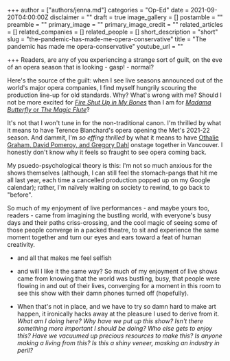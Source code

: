 +++
author = ["authors/jenna.md"]
categories = "Op-Ed"
date = 2021-09-20T04:00:00Z
disclaimer = ""
draft = true
image_gallery = []
postamble = ""
preamble = ""
primary_image = ""
primary_image_credit = ""
related_articles = []
related_companies = []
related_people = []
short_description = "short"
slug = "the-pandemic-has-made-me-opera-conservative"
title = "The pandemic has made me opera-conservative"
youtube_url = ""

+++
Readers, are any of you experiencing a strange sort of guilt, on the eve of an opera season that is looking - gasp! - normal?

Here's the source of the guilt: when I see live seasons announced out of the world's major opera companies, I find myself hungrily scouring the production line-up for old standards. Why? What's wrong with me? Should I not be more excited for [_Fire Shut Up in My Bones_](https://www.metopera.org/season/2021-22-season/fire-shut-up-in-my-bones/) than I am for [_Madama Butterfly_ or _The Magic Flute_](https://www.coc.ca/subscriptions-preview)?

It's not that I won't tune in for the non-traditional canon. I'm thrilled by what it means to have Terence Blanchard's opera opening the Met's 2021-22 season. And dammit, I'm _so effing thrilled_ by what it means to have [Othalie Graham, David Pomeroy, and Gregory Dahl](https://www.vancouveropera.ca/whats-on/cavalleria-rusticana-in-concert/) onstage together in Vancouver. I honestly don't know why it feels so fraught to see opera coming back.

My psuedo-psychological theory is this: I'm not so much anxious for the shows themselves (although, I can still feel the stomach-pangs that hit me all last year, each time a cancelled production popped up on my Google calendar); rather, I'm naïvely waiting on society to rewind, to go back to "before".

So much of my enjoyment of live performances - and maybe yours too, readers - came from imagining the bustling world, with everyone's busy days and their paths criss-crossing, and the cool magic of seeing some of those people converge in a packed theatre, to sit and experience the same moment together and turn our eyes and ears toward a feat of human creativity.

* and all that makes me feel selfish


* and will I like it the same way? So much of my enjoyment of live shows came from knowing that the world was bustling, busy, that people were flowing in and out of their lives, converging for a moment in this room to see this show with their damn phones turned off (hopefully).
* When that's not in place, and we have to try so damn hard to make art happen, it ironically hacks away at the pleasure I used to derive from it. _What am I doing here? Why have we put up this show? Isn't there something more important I should be doing? Who else gets to enjoy this? Have we vacuumed up precious resources to make this? Is anyone making a living from this? Is this a shiny veneer, masking an industry in peril?_ 